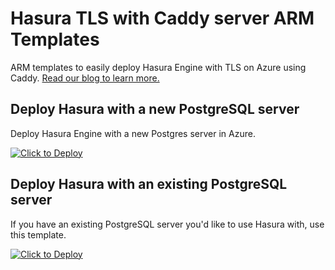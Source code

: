 # Hasura TLS with Caddy server ARM Templates

ARM templates to easily deploy Hasura Engine with TLS on Azure using Caddy. [Read our blog to learn more.](https://www.antstack.io/blog/how-to-enable-tls-for-hasura-graphql-engine-in-azure-caddy/)

## Deploy Hasura with a new PostgreSQL server

Deploy Hasura Engine with a new Postgres server in Azure.

[![Click to Deploy](https://azurecomcdn.azureedge.net/mediahandler/acomblog/media/Default/blog/deploybutton.png)](https://portal.azure.com/#create/Microsoft.Template/uri/https%3A%2F%2Fraw.githubusercontent.com%2Fantstackio%2Fazure-hasura-caddy-arm-template%2Fmaster%2Faci-hasura-caddy-with-new-pg.json)

## Deploy Hasura with an existing PostgreSQL server

If you have an existing PostgreSQL server you'd like to use Hasura with, use this template.

[![Click to Deploy](https://azurecomcdn.azureedge.net/mediahandler/acomblog/media/Default/blog/deploybutton.png)](https://portal.azure.com/#create/Microsoft.Template/uri/https%3A%2F%2Fraw.githubusercontent.com%2Fantstackio%2Fazure-hasura-caddy-arm-template%2Fmaster%2Faci-hasura-caddy-with-existing-pg.json)